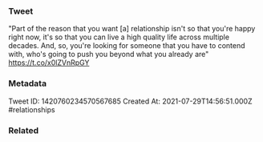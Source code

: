 ### Tweet
"Part of the reason that you want [a] relationship isn't so that you're happy right now, it's so that you can live a high quality life across multiple decades. And, so, you're looking for someone that you have to contend with, who's going to push you beyond what you already are" https://t.co/x0lZVnRpGY

### Metadata
Tweet ID: 1420760234570567685
Created At: 2021-07-29T14:56:51.000Z
#relationships 

### Related

